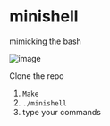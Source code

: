 # minishell
mimicking the bash

![image](https://github.com/orgaOurcode/minishell/blob/master/minishell.png)

Clone the repo
1. `Make`
2. `./minishell`
3. type your commands
